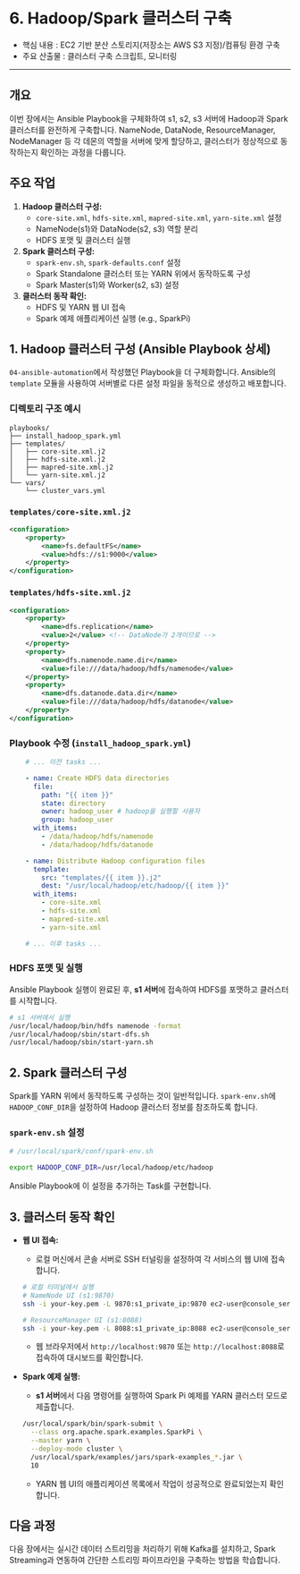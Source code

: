 # 6. Hadoop/Spark 클러스터 구축

* 핵심 내용 : EC2 기반 분산 스토리지(저장소는 AWS S3 지정)/컴퓨팅 환경 구축
* 주요 산출물 : 클러스터 구축 스크립트, 모니터링

---


## 개요

이번 장에서는 Ansible Playbook을 구체화하여 s1, s2, s3 서버에 Hadoop과 Spark 클러스터를 완전하게 구축합니다. NameNode, DataNode, ResourceManager, NodeManager 등 각 데몬의 역할을 서버에 맞게 할당하고, 클러스터가 정상적으로 동작하는지 확인하는 과정을 다룹니다.

## 주요 작업

1. **Hadoop 클러스터 구성:**
    * `core-site.xml`, `hdfs-site.xml`, `mapred-site.xml`, `yarn-site.xml` 설정
    * NameNode(s1)와 DataNode(s2, s3) 역할 분리
    * HDFS 포맷 및 클러스터 실행
2. **Spark 클러스터 구성:**
    * `spark-env.sh`, `spark-defaults.conf` 설정
    * Spark Standalone 클러스터 또는 YARN 위에서 동작하도록 구성
    * Spark Master(s1)와 Worker(s2, s3) 설정
3. **클러스터 동작 확인:**
    * HDFS 및 YARN 웹 UI 접속
    * Spark 예제 애플리케이션 실행 (e.g., SparkPi)

## 1. Hadoop 클러스터 구성 (Ansible Playbook 상세)

`04-ansible-automation`에서 작성했던 Playbook을 더 구체화합니다. Ansible의 `template` 모듈을 사용하여 서버별로 다른 설정 파일을 동적으로 생성하고 배포합니다.

### 디렉토리 구조 예시

```
playbooks/
├── install_hadoop_spark.yml
├── templates/
│   ├── core-site.xml.j2
│   ├── hdfs-site.xml.j2
│   ├── mapred-site.xml.j2
│   └── yarn-site.xml.j2
└── vars/
    └── cluster_vars.yml
```

### `templates/core-site.xml.j2`

```xml
<configuration>
    <property>
        <name>fs.defaultFS</name>
        <value>hdfs://s1:9000</value>
    </property>
</configuration>
```

### `templates/hdfs-site.xml.j2`

```xml
<configuration>
    <property>
        <name>dfs.replication</name>
        <value>2</value> <!-- DataNode가 2개이므로 -->
    </property>
    <property>
        <name>dfs.namenode.name.dir</name>
        <value>file:///data/hadoop/hdfs/namenode</value>
    </property>
    <property>
        <name>dfs.datanode.data.dir</name>
        <value>file:///data/hadoop/hdfs/datanode</value>
    </property>
</configuration>
```

### Playbook 수정 (`install_hadoop_spark.yml`)

```yaml
    # ... 이전 tasks ...

    - name: Create HDFS data directories
      file:
        path: "{{ item }}"
        state: directory
        owner: hadoop_user # hadoop을 실행할 사용자
        group: hadoop_user
      with_items:
        - /data/hadoop/hdfs/namenode
        - /data/hadoop/hdfs/datanode

    - name: Distribute Hadoop configuration files
      template:
        src: "templates/{{ item }}.j2"
        dest: "/usr/local/hadoop/etc/hadoop/{{ item }}"
      with_items:
        - core-site.xml
        - hdfs-site.xml
        - mapred-site.xml
        - yarn-site.xml

    # ... 이후 tasks ...
```

### HDFS 포맷 및 실행

Ansible Playbook 실행이 완료된 후, **s1 서버**에 접속하여 HDFS를 포맷하고 클러스터를 시작합니다.

```bash
# s1 서버에서 실행
/usr/local/hadoop/bin/hdfs namenode -format
/usr/local/hadoop/sbin/start-dfs.sh
/usr/local/hadoop/sbin/start-yarn.sh
```

## 2. Spark 클러스터 구성

Spark를 YARN 위에서 동작하도록 구성하는 것이 일반적입니다. `spark-env.sh`에 `HADOOP_CONF_DIR`을 설정하여 Hadoop 클러스터 정보를 참조하도록 합니다.

### `spark-env.sh` 설정

```bash
# /usr/local/spark/conf/spark-env.sh

export HADOOP_CONF_DIR=/usr/local/hadoop/etc/hadoop
```

Ansible Playbook에 이 설정을 추가하는 Task를 구현합니다.

## 3. 클러스터 동작 확인

* **웹 UI 접속:**
    * 로컬 머신에서 콘솔 서버로 SSH 터널링을 설정하여 각 서비스의 웹 UI에 접속합니다.
    ```bash
    # 로컬 터미널에서 실행
    # NameNode UI (s1:9870)
    ssh -i your-key.pem -L 9870:s1_private_ip:9870 ec2-user@console_server_public_ip

    # ResourceManager UI (s1:8088)
    ssh -i your-key.pem -L 8088:s1_private_ip:8088 ec2-user@console_server_public_ip
    ```
    * 웹 브라우저에서 `http://localhost:9870` 또는 `http://localhost:8088`로 접속하여 대시보드를 확인합니다.

* **Spark 예제 실행:**
    * **s1 서버**에서 다음 명령어를 실행하여 Spark Pi 예제를 YARN 클러스터 모드로 제출합니다.
    ```bash
    /usr/local/spark/bin/spark-submit \
      --class org.apache.spark.examples.SparkPi \
      --master yarn \
      --deploy-mode cluster \
      /usr/local/spark/examples/jars/spark-examples_*.jar \
      10
    ```
    * YARN 웹 UI의 애플리케이션 목록에서 작업이 성공적으로 완료되었는지 확인합니다.

## 다음 과정

다음 장에서는 실시간 데이터 스트리밍을 처리하기 위해 Kafka를 설치하고, Spark Streaming과 연동하여 간단한 스트리밍 파이프라인을 구축하는 방법을 학습합니다.
